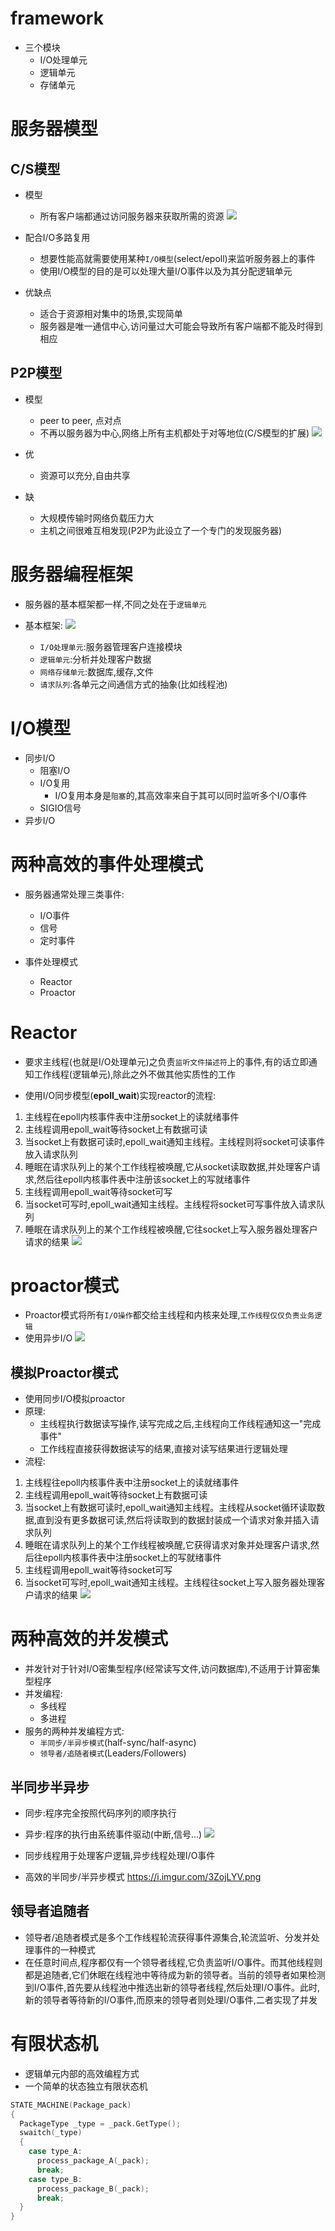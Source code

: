 # framework
- 三个模块
  - I/O处理单元
  - 逻辑单元
  - 存储单元

# 服务器模型
## C/S模型
- 模型
  - 所有客户端都通过访问服务器来获取所需的资源
![](https://raw.githubusercontent.com/Daz-3ux-Img/Img-hosting/master/202207181701926.png)

- 配合I/O多路复用
  - 想要性能高就需要使用某种`I/O模型`(select/epoll)来监听服务器上的事件
  - 使用I/O模型的目的是可以处理大量I/O事件以及为其分配逻辑单元

- 优缺点
  - 适合于资源相对集中的场景,实现简单
  - 服务器是唯一通信中心,访问量过大可能会导致所有客户端都不能及时得到相应

## P2P模型
- 模型
  - peer to peer, 点对点
  - 不再以服务器为中心,网络上所有主机都处于对等地位(C/S模型的扩展)
![](https://raw.githubusercontent.com/Daz-3ux-Img/Img-hosting/master/202207181712198.png)

- 优
  - 资源可以充分,自由共享

- 缺
  - 大规模传输时网络负载压力大
  - 主机之间很难互相发现(P2P为此设立了一个专门的发现服务器)


# 服务器编程框架
- 服务器的基本框架都一样,不同之处在于`逻辑单元`
- 基本框架:
![](https://raw.githubusercontent.com/Daz-3ux-Img/Img-hosting/master/202207181717667.png)

  - `I/O处理单元`:服务器管理客户连接模块
  - `逻辑单元`:分析并处理客户数据
  - `网络存储单元`:数据库,缓存,文件
  - `请求队列`:各单元之间通信方式的抽象(比如线程池)

# I/O模型
- 同步I/O
  - 阻塞I/O
  - I/O复用
    - I/O复用本身是`阻塞`的,其高效率来自于其可以同时监听多个I/O事件
  - SIGIO信号
- 异步I/O

# 两种高效的事件处理模式
- 服务器通常处理三类事件:
  - I/O事件
  - 信号
  - 定时事件

- 事件处理模式
  - Reactor
  - Proactor

# Reactor
- 要求主线程(也就是I/O处理单元)之负责`监听文件描述符`上的事件,有的话立即通知工作线程(逻辑单元),除此之外不做其他实质性的工作

- 使用I/O同步模型(**epoll_wait**)实现reactor的流程:
1. 主线程在epoll内核事件表中注册socket上的读就绪事件
2. 主线程调用epoll_wait等待socket上有数据可读
3. 当socket上有数据可读时,epoll_wait通知主线程。主线程则将socket可读事件放入请求队列
4. 睡眠在请求队列上的某个工作线程被唤醒,它从socket读取数据,并处理客户请求,然后往epoll内核事件表中注册该socket上的写就绪事件
5. 主线程调用epoll_wait等待socket可写
6. 当socket可写时,epoll_wait通知主线程。主线程将socket可写事件放入请求队列
7. 睡眠在请求队列上的某个工作线程被唤醒,它往socket上写入服务器处理客户请求的结果
![](https://i.imgur.com/qFFsjNH.png)

# proactor模式
- Proactor模式将所有`I/O操作`都交给主线程和内核来处理,`工作线程仅仅负责业务逻辑`
- 使用异步I/O
![](https://i.imgur.com/tlG1NI3.png)

## 模拟Proactor模式
- 使用同步I/O模拟proactor
- 原理:
  - 主线程执行数据读写操作,读写完成之后,主线程向工作线程通知这一"完成事件"
  - 工作线程直接获得数据读写的结果,直接对读写结果进行逻辑处理
- 流程: 
1. 主线程往epoll内核事件表中注册socket上的读就绪事件
2. 主线程调用epoll_wait等待socket上有数据可读
3. 当socket上有数据可读时,epoll_wait通知主线程。主线程从socket循环读取数据,直到没有更多数据可读,然后将读取到的数据封装成一个请求对象并插入请求队列
4. 睡眠在请求队列上的某个工作线程被唤醒,它获得请求对象并处理客户请求,然后往epoll内核事件表中注册socket上的写就绪事件
5. 主线程调用epoll_wait等待socket可写
6. 当socket可写时,epoll_wait通知主线程。主线程往socket上写入服务器处理客户请求的结果
![](https://i.imgur.com/aprVGrS.png)

# 两种高效的并发模式
- 并发针对于针对I/O密集型程序(经常读写文件,访问数据库),不适用于计算密集型程序
- 并发编程:
  - 多线程
  - 多进程
- 服务的两种并发编程方式:
  - `半同步/半异步模式`(half-sync/half-async)
  - `领导者/追随者模式`(Leaders/Followers)

## 半同步半异步
- 同步:程序完全按照代码序列的顺序执行
- 异步:程序的执行由系统事件驱动(中断,信号...)
![](https://i.imgur.com/eM773Z5.png)
- 同步线程用于处理客户逻辑,异步线程处理I/O事件

- 高效的半同步/半异步模式
https://i.imgur.com/3ZojLYV.png

## 领导者追随者
- 领导者/追随者模式是多个工作线程轮流获得事件源集合,轮流监听、分发并处理事件的一种模式
- 在任意时间点,程序都仅有一个领导者线程,它负责监听I/O事件。而其他线程则都是追随者,它们休眠在线程池中等待成为新的领导者。当前的领导者如果检测到I/O事件,首先要从线程池中推选出新的领导者线程,然后处理I/O事件。此时,新的领导者等待新的I/O事件,而原来的领导者则处理I/O事件,二者实现了并发

# 有限状态机
- 逻辑单元内部的高效编程方式
- 一个简单的状态独立有限状态机
```c
STATE_MACHINE(Package_pack)
{
  PackageType _type = _pack.GetType();
  swaitch(_type)
  {
    case type_A:
      process_package_A(_pack);
      break;
    case type_B:
      process_package_B(_pack);
      break;
  }
}
```